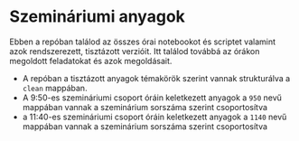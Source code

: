 # Szemináriumi anyagok
Ebben a repóban találod az összes órai notebookot és scriptet valamint azok rendszerezett, tisztázott verzióit. Itt találod továbbá az órákon megoldott feladatokat és azok megoldásait.

- A repóban a tisztázott anyagok témakörök szerint vannak strukturálva a `clean` mappában.
- A 9:50-es szemináriumi csoport óráin keletkezett anyagok a `950` nevű mappában vannak a szeminárium sorszáma szerint csoportosítva
- a 11:40-es szemináriumi csoport óráin keletkezett anyagok a `1140` nevű mappában vannak a szeminárium sorszáma szerint csoportosítva
